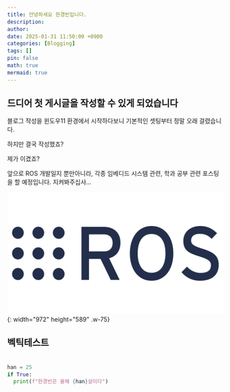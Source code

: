 ```yaml
---
title: 안녕하세요 한경빈입니다.
description: 
author: 
date: 2025-01-31 11:50:00 +0900
categories: [Blogging]
tags: []
pin: false
math: true
mermaid: true
---
```

## 드디어 첫 게시글을 작성할 수 있게 되었습니다

블로그 작성을 윈도우11 환경에서 시작하다보니 기본적인 셋팅부터 정말 오래 걸렸습니다.


하지만 결국 작성했죠?

제가 이겼죠?

앞으로 ROS 개발일지 뿐만아니라, 각종 임베디드 시스템 관련, 학과 공부 관련 포스팅을 할 예정입니다. 지켜봐주십사...

![Desktop View](/assets/img/posts/20250131/ros.png){: width="972" height="589" .w-75}

## 벡틱테스트
```python

han = 25
if True:
  print(f"한경빈은 올해 {han}살이다")
```